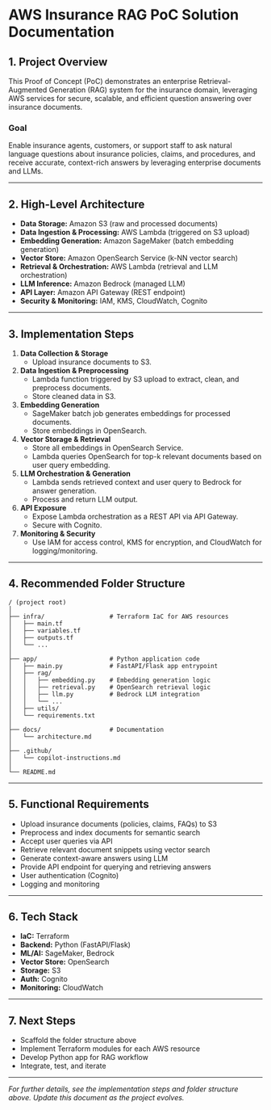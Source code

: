 # AWS Insurance RAG PoC Solution Documentation

## 1. Project Overview
This Proof of Concept (PoC) demonstrates an enterprise Retrieval-Augmented Generation (RAG) system for the insurance domain, leveraging AWS services for secure, scalable, and efficient question answering over insurance documents.

### Goal
Enable insurance agents, customers, or support staff to ask natural language questions about insurance policies, claims, and procedures, and receive accurate, context-rich answers by leveraging enterprise documents and LLMs.

---

## 2. High-Level Architecture
- **Data Storage:** Amazon S3 (raw and processed documents)
- **Data Ingestion & Processing:** AWS Lambda (triggered on S3 upload)
- **Embedding Generation:** Amazon SageMaker (batch embedding generation)
- **Vector Store:** Amazon OpenSearch Service (k-NN vector search)
- **Retrieval & Orchestration:** AWS Lambda (retrieval and LLM orchestration)
- **LLM Inference:** Amazon Bedrock (managed LLM)
- **API Layer:** Amazon API Gateway (REST endpoint)
- **Security & Monitoring:** IAM, KMS, CloudWatch, Cognito

---

## 3. Implementation Steps
1. **Data Collection & Storage**
   - Upload insurance documents to S3.
2. **Data Ingestion & Preprocessing**
   - Lambda function triggered by S3 upload to extract, clean, and preprocess documents.
   - Store cleaned data in S3.
3. **Embedding Generation**
   - SageMaker batch job generates embeddings for processed documents.
   - Store embeddings in OpenSearch.
4. **Vector Storage & Retrieval**
   - Store all embeddings in OpenSearch Service.
   - Lambda queries OpenSearch for top-k relevant documents based on user query embedding.
5. **LLM Orchestration & Generation**
   - Lambda sends retrieved context and user query to Bedrock for answer generation.
   - Process and return LLM output.
6. **API Exposure**
   - Expose Lambda orchestration as a REST API via API Gateway.
   - Secure with Cognito.
7. **Monitoring & Security**
   - Use IAM for access control, KMS for encryption, and CloudWatch for logging/monitoring.

---

## 4. Recommended Folder Structure

```
/ (project root)
│
├── infra/                  # Terraform IaC for AWS resources
│   ├── main.tf
│   ├── variables.tf
│   ├── outputs.tf
│   └── ...
│
├── app/                    # Python application code
│   ├── main.py             # FastAPI/Flask app entrypoint
│   ├── rag/
│   │   ├── embedding.py    # Embedding generation logic
│   │   ├── retrieval.py    # OpenSearch retrieval logic
│   │   ├── llm.py          # Bedrock LLM integration
│   │   └── ...
│   ├── utils/
│   └── requirements.txt
│
├── docs/                   # Documentation
│   └── architecture.md
│
├── .github/
│   └── copilot-instructions.md
│
└── README.md
```

---

## 5. Functional Requirements
- Upload insurance documents (policies, claims, FAQs) to S3
- Preprocess and index documents for semantic search
- Accept user queries via API
- Retrieve relevant document snippets using vector search
- Generate context-aware answers using LLM
- Provide API endpoint for querying and retrieving answers
- User authentication (Cognito)
- Logging and monitoring

---

## 6. Tech Stack
- **IaC:** Terraform
- **Backend:** Python (FastAPI/Flask)
- **ML/AI:** SageMaker, Bedrock
- **Vector Store:** OpenSearch
- **Storage:** S3
- **Auth:** Cognito
- **Monitoring:** CloudWatch

---

## 7. Next Steps
- Scaffold the folder structure above
- Implement Terraform modules for each AWS resource
- Develop Python app for RAG workflow
- Integrate, test, and iterate

---

*For further details, see the implementation steps and folder structure above. Update this document as the project evolves.*
